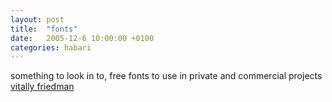 ```yaml
---
layout: post
title:  "fonts"
date:   2005-12-6 10:00:00 +0100
categories: habari
---
```

something to look in to, free fonts to use in private and commercial projects
<a href="http://www.alvit.de/blog/article/20-best-license-free-official-fonts">vitally friedman</a>